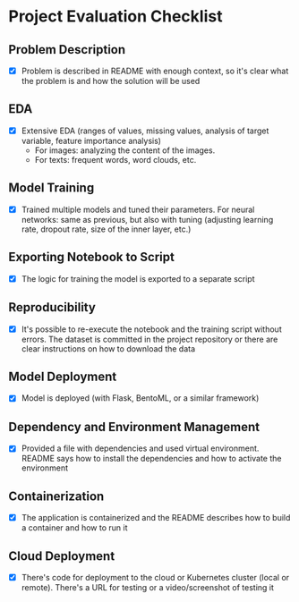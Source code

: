 # Project Evaluation Checklist

## Problem Description
- [x] Problem is described in README with enough context, so it's clear what the problem is and how the solution will be used

## EDA
- [x] Extensive EDA (ranges of values, missing values, analysis of target variable, feature importance analysis) 
    - For images: analyzing the content of the images.
    - For texts: frequent words, word clouds, etc.

## Model Training
- [x] Trained multiple models and tuned their parameters. For neural networks: same as previous, but also with tuning (adjusting learning rate, dropout rate, size of the inner layer, etc.)

## Exporting Notebook to Script
- [x] The logic for training the model is exported to a separate script

## Reproducibility
- [x] It's possible to re-execute the notebook and the training script without errors. The dataset is committed in the project repository or there are clear instructions on how to download the data

## Model Deployment 
- [x] Model is deployed (with Flask, BentoML, or a similar framework)

## Dependency and Environment Management
- [x] Provided a file with dependencies and used virtual environment. README says how to install the dependencies and how to activate the environment

## Containerization
- [x] The application is containerized and the README describes how to build a container and how to run it

## Cloud Deployment 
- [x] There's code for deployment to the cloud or Kubernetes cluster (local or remote). There's a URL for testing or a video/screenshot of testing it


